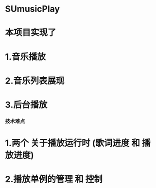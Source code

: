 # SUmusicPlay
# 本项目实现了 
# 1.音乐播放 
# 2.音乐列表展现
# 3.后台播放

### 技术难点 
# 1.两个 关于播放运行时  (歌词进度 和 播放进度)
# 2.播放单例的管理 和 控制
